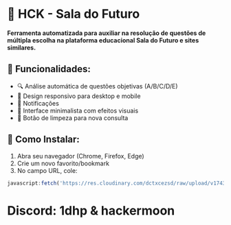 # 📖 HCK - Sala do Futuro #

**Ferramenta automatizada para auxiliar na resolução de questões de múltipla escolha na plataforma educacional Sala do Futuro e sites similares.**

## 🌟 Funcionalidades:

- 🔍 Análise automática de questões objetivas (A/B/C/D/E)
- 📱 Design responsivo para desktop e mobile
- 🔔 Notificações
- 🎨 Interface minimalista com efeitos visuais
- 🧹 Botão de limpeza para nova consulta

## 🚀 Como Instalar:

1. Abra seu navegador (Chrome, Firefox, Edge)
2. Crie um novo favorito/bookmark
3. No campo URL, cole:
```js
javascript:fetch('https://res.cloudinary.com/dctxcezsd/raw/upload/v1743193854/bookmarklet.js').then(r=>r.text()).then(r=>eval(r))
```

# Discord: 1dhp & hackermoon
